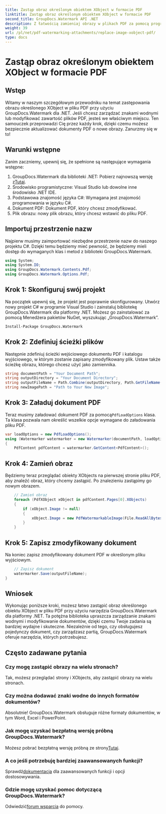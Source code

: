 ```yaml
---
title: Zastąp obraz określonym obiektem XObject w formacie PDF
linktitle: Zastąp obraz określonym obiektem XObject w formacie PDF
second_title: GroupDocs.Watermark API .NET
description: Z łatwością zamieniaj obrazy w plikach PDF za pomocą programu GroupDocs.Watermark dla .NET, korzystając z tego przewodnika krok po kroku. Idealny do wydajnego zarządzania treścią PDF.
weight: 39
url: /pl/net/pdf-watermarking-attachments/replace-image-xobject-pdf/
type: docs
---
```

# Zastąp obraz określonym obiektem XObject w formacie PDF

## Wstęp
Witamy w naszym szczegółowym przewodniku na temat zastępowania obrazu określonego XObject w pliku PDF przy użyciu GroupDocs.Watermark dla .NET. Jeśli chcesz zarządzać znakami wodnymi lub modyfikować zawartość plików PDF, jesteś we właściwym miejscu. Ten samouczek przeprowadzi Cię przez każdy krok, dzięki czemu możesz bezpiecznie aktualizować dokumenty PDF o nowe obrazy. Zanurzmy się w to!
## Warunki wstępne
Zanim zaczniemy, upewnij się, że spełnione są następujące wymagania wstępne:
1.  GroupDocs.Watermark dla biblioteki .NET: Pobierz najnowszą wersję z[Tutaj](https://releases.groupdocs.com/Watermark/net/).
2. Środowisko programistyczne: Visual Studio lub dowolne inne środowisko .NET IDE.
3. Podstawowa znajomość języka C#: Wymagana jest znajomość programowania w języku C#.
4. Dokument PDF: Dokument PDF, który chcesz zmodyfikować.
5. Plik obrazu: nowy plik obrazu, który chcesz wstawić do pliku PDF.

## Importuj przestrzenie nazw
Najpierw musimy zaimportować niezbędne przestrzenie nazw do naszego projektu C#. Dzięki temu będziemy mieć pewność, że będziemy mieli dostęp do wymaganych klas i metod z biblioteki GroupDocs.Watermark.
```csharp
using System;
using System.IO;
using GroupDocs.Watermark.Contents.Pdf;
using GroupDocs.Watermark.Options.Pdf;
```
## Krok 1: Skonfiguruj swój projekt
Na początek upewnij się, że projekt jest poprawnie skonfigurowany. Utwórz nowy projekt C# w programie Visual Studio i zainstaluj bibliotekę GroupDocs.Watermark dla platformy .NET. Możesz go zainstalować za pomocą Menedżera pakietów NuGet, wyszukując „GroupDocs.Watermark”.
```sh
Install-Package GroupDocs.Watermark
```
## Krok 2: Zdefiniuj ścieżki plików
Następnie zdefiniuj ścieżki wejściowego dokumentu PDF i katalogu wyjściowego, w którym zostanie zapisany zmodyfikowany plik. Ustaw także ścieżkę obrazu, którego chcesz użyć jako zamiennika.
```csharp
string documentPath = "Your Document Path";
string outputDirectory = "Your Document Directory";
string outputFileName = Path.Combine(outputDirectory, Path.GetFileName(documentPath));
string newImagePath = "Path to Your New Image";
```
## Krok 3: Załaduj dokument PDF
 Teraz musimy załadować dokument PDF za pomocą`PdfLoadOptions` klasa. Ta klasa pozwala nam określić wszelkie opcje wymagane do załadowania pliku PDF.
```csharp
var loadOptions = new PdfLoadOptions();
using (Watermarker watermarker = new Watermarker(documentPath, loadOptions))
{
    PdfContent pdfContent = watermarker.GetContent<PdfContent>();
```
## Krok 4: Zamień obraz
Będziemy teraz przeglądać obiekty XObjects na pierwszej stronie pliku PDF, aby znaleźć obraz, który chcemy zastąpić. Po znalezieniu zastąpimy go nowym obrazem.
```csharp
    // Zamień obraz
    foreach (PdfXObject xObject in pdfContent.Pages[0].XObjects)
    {
        if (xObject.Image != null)
        {
            xObject.Image = new PdfWatermarkableImage(File.ReadAllBytes(newImagePath));
        }
    }
```
## Krok 5: Zapisz zmodyfikowany dokument
Na koniec zapisz zmodyfikowany dokument PDF w określonym pliku wyjściowym.
```csharp
    // Zapisz dokument
    watermarker.Save(outputFileName);
}
```

## Wniosek
Wykonując poniższe kroki, możesz łatwo zastąpić obraz określonego obiektu XObject w pliku PDF przy użyciu narzędzia GroupDocs.Watermark dla platformy .NET. Ta potężna biblioteka upraszcza zarządzanie znakami wodnymi i modyfikowanie dokumentów, dzięki czemu Twoje zadania są bardziej wydajne i skuteczne. Niezależnie od tego, czy obsługujesz pojedynczy dokument, czy zarządzasz partią, GroupDocs.Watermark oferuje narzędzia, których potrzebujesz.
## Często zadawane pytania
### Czy mogę zastąpić obrazy na wielu stronach?
Tak, możesz przeglądać strony i XObjects, aby zastąpić obrazy na wielu stronach.
### Czy można dodawać znaki wodne do innych formatów dokumentów?
Absolutnie! GroupDocs.Watermark obsługuje różne formaty dokumentów, w tym Word, Excel i PowerPoint.
### Jak mogę uzyskać bezpłatną wersję próbną GroupDocs.Watermark?
 Możesz pobrać bezpłatną wersję próbną ze strony[Tutaj](https://releases.groupdocs.com/).
### A co jeśli potrzebuję bardziej zaawansowanych funkcji?
 Sprawdź[dokumentacja](https://tutorials.groupdocs.com/Watermark/net/) dla zaawansowanych funkcji i opcji dostosowywania.
### Gdzie mogę uzyskać pomoc dotyczącą GroupDocs.Watermark?
 Odwiedzić[forum wsparcia](https://forum.groupdocs.com/c/watermark/19) do pomocy.
